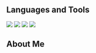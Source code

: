 ## Languages and Tools

<img src="https://img.shields.io/badge/С++-9400D3?style=for-the-badge&logo=&logoColor="/> <img src="https://img.shields.io/badge/JavaScript-9932CC?style=for-the-badge&logo=&logoColor="/> <img src="https://img.shields.io/badge/Node.JS-8B008B?style=for-the-badge&logo=&logoColor="/> <img src="https://img.shields.io/badge/JAVA-4B0082?style=for-the-badge&logo=&logoColor="/>

## About Me
